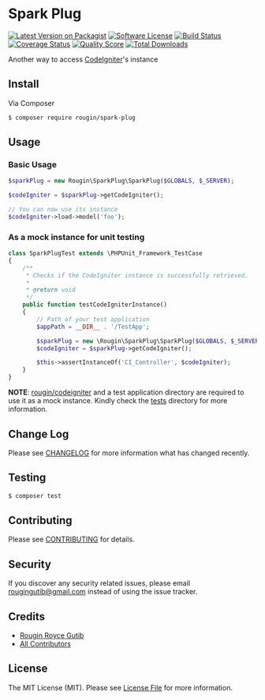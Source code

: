 # Spark Plug

[![Latest Version on Packagist][ico-version]][link-packagist]
[![Software License][ico-license]](LICENSE.md)
[![Build Status][ico-travis]][link-travis]
[![Coverage Status][ico-scrutinizer]][link-scrutinizer]
[![Quality Score][ico-code-quality]][link-code-quality]
[![Total Downloads][ico-downloads]][link-downloads]

Another way to access [CodeIgniter](https://codeigniter.com/)'s instance

## Install

Via Composer

``` bash
$ composer require rougin/spark-plug
```

## Usage

### Basic Usage

``` php
$sparkPlug = new Rougin\SparkPlug\SparkPlug($GLOBALS, $_SERVER);

$codeIgniter = $sparkPlug->getCodeIgniter();

// You can now use its instance
$codeIgniter->load->model('foo');
```

### As a mock instance for unit testing

``` php
class SparkPlugTest extends \PHPUnit_Framework_TestCase
{
    /**
     * Checks if the CodeIgniter instance is successfully retrieved.
     * 
     * @return void
     */
    public function testCodeIgniterInstance()
    {
        // Path of your test application
        $appPath = __DIR__ . '/TestApp';

        $sparkPlug = new \Rougin\SparkPlug\SparkPlug($GLOBALS, $_SERVER, $appPath);
        $codeIgniter = $sparkPlug->getCodeIgniter();

        $this->assertInstanceOf('CI_Controller', $codeIgniter);
    }
}
```

**NOTE**: [rougin/codeigniter](https://github.com/rougin/codeigniter) and a test application directory are required to use it as a mock instance. Kindly check the [tests](https://github.com/rougin/spark-plug/tree/master/tests) directory for more information.

## Change Log

Please see [CHANGELOG](CHANGELOG.md) for more information what has changed recently.

## Testing

``` bash
$ composer test
```

## Contributing

Please see [CONTRIBUTING](CONTRIBUTING.md) for details.

## Security

If you discover any security related issues, please email rougingutib@gmail.com instead of using the issue tracker.

## Credits

- [Rougin Royce Gutib][link-author]
- [All Contributors][link-contributors]

## License

The MIT License (MIT). Please see [License File](LICENSE.md) for more information.

[ico-version]: https://img.shields.io/packagist/v/rougin/spark-plug.svg?style=flat-square
[ico-license]: https://img.shields.io/badge/license-MIT-brightgreen.svg?style=flat-square
[ico-travis]: https://img.shields.io/travis/rougin/spark-plug/master.svg?style=flat-square
[ico-scrutinizer]: https://img.shields.io/scrutinizer/coverage/g/rougin/spark-plug.svg?style=flat-square
[ico-code-quality]: https://img.shields.io/scrutinizer/g/rougin/spark-plug.svg?style=flat-square
[ico-downloads]: https://img.shields.io/packagist/dt/rougin/spark-plug.svg?style=flat-square

[link-packagist]: https://packagist.org/packages/rougin/spark-plug
[link-travis]: https://travis-ci.org/rougin/spark-plug
[link-scrutinizer]: https://scrutinizer-ci.com/g/rougin/spark-plug/code-structure
[link-code-quality]: https://scrutinizer-ci.com/g/rougin/spark-plug
[link-downloads]: https://packagist.org/packages/rougin/spark-plug
[link-author]: https://github.com/rougin
[link-contributors]: ../../contributors
